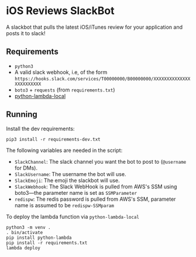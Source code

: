 # iOS Reviews SlackBot

A slackbot that pulls the latest iOS/iTunes review for your application and posts it to slack!

## Requirements

* `python3`
* A valid slack webhook, i.e, of the form `https://hooks.slack.com/services/T00000000/B00000000/XXXXXXXXXXXXXXXXXXXXXXXX`
* `boto3` + `requests` (from `requirements.txt`)
* [python-lambda-local](https://github.com/HDE/python-lambda-local)

## Running

Install the dev requirements:

```
pip3 install -r requirements-dev.txt
```

The following variables are needed in the script:

* `SlackChannel`: The slack channel you want the bot to post to (`@username` for DMs).
* `SlackUsername`: The username the bot will use.
* `SlackEmoji`: The emoji the slackbot will use.
* `SlackWebhook`: The Slack WebHook is pulled from AWS's SSM using boto3—the parameter name is set as `SSMParameter`
* `redispw`: The redis password is pulled from AWS's SSM, parameter name is assumed to be `redispw-SSMparam`

To deploy the lambda function via `python-lambda-local`

```
python3 -m venv .
. bin/activate
pip install python-lambda
pip install -r requirements.txt
lambda deploy
```
